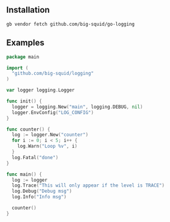 ## Installation

`gb vendor fetch github.com/big-squid/go-logging`

## Examples

```go
package main

import (
  "github.com/big-squid/logging"
)

var logger logging.Logger

func init() {
  logger = logging.New("main", logging.DEBUG, nil)
  logger.EnvConfig("LOG_CONFIG")
}

func counter() {
  log := logger.New("counter")
  for i := 0; i < 5; i++ {
    log.Warn("Loop %v", i)
  }
  log.Fatal("done")
}

func main() {
  log := logger
  log.Trace("This will only appear if the level is TRACE")
  log.Debug("Debug msg")
  log.Info("Info msg")

  counter()
}
```
